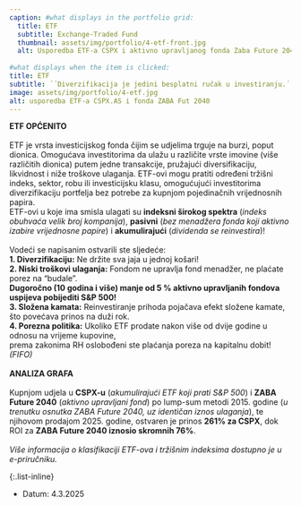 ```yaml
---
caption: #what displays in the portfolio grid:
  title: ETF
  subtitle: Exchange-Traded Fund
  thumbnail: assets/img/portfolio/4-etf-front.jpg
  alt: Usporedba ETF-a CSPX i aktivno upravljanog fonda Zaba Future 2040.
  
#what displays when the item is clicked:
title: ETF
subtitle: ´´Diverzifikacija je jedini besplatni ručak u investiranju.´´<br>— Harry Markowitz
image: assets/img/portfolio/4-etf.jpg
alt: usporedba ETF-a CSPX.AS i fonda ZABA Fut 2040
---
```


**ETF OPĆENITO**<br><br>
ETF je vrsta investicijskog fonda čijim se udjelima trguje na burzi, poput dionica.
Omogućava investitorima da ulažu u različite vrste imovine (više različitih dionica) putem jedne transakcije, pružajući diversifikaciju, likvidnost i niže troškove ulaganja.
ETF-ovi mogu pratiti određeni tržišni indeks, sektor, robu ili investicijsku klasu, omogućujući investitorima diverzifikaciju portfelja bez potrebe za kupnjom pojedinačnih vrijednosnih papira.
<br>ETF-ovi u koje ima smisla ulagati su **indeksni širokog spektra** (*indeks obuhvaća velik broj kompanija*), **pasivni** (*bez menadžera fonda koji aktivno izabire vrijednosne papire*) i **akumulirajući** (*dividenda se reinvestira*)!
<br><br>Vodeći se napisanim ostvarili ste sljedeće:
<br>**1. Diverzifikaciju:** Ne držite sva jaja u jednoj košari!
<br>**2. Niski troškovi ulaganja:** Fondom ne upravlja fond menadžer, ne plaćate porez na “budale”. 
  <br>**Dugoročno (10 godina i više) manje od 5 % aktivno upravljanih fondova uspijeva pobijediti S&P 500!**
<br>**3. Složena kamata:** Reinvestiranje prihoda pojačava efekt složene kamate, što povećava prinos na duži rok.
<br>**4. Porezna politika:** Ukoliko ETF prodate nakon više od dvije godine u odnosu na vrijeme kupovine,  
  prema zakonima RH oslobođeni ste plaćanja poreza na kapitalnu dobit! *(FIFO)* 
<br><br>
**ANALIZA GRAFA**<br><br>
Kupnjom udjela u **CSPX-u** (*akumulirajući ETF koji prati S&P 500*) i **ZABA Future 2040** (*aktivno upravljani fond*) po lump-sum metodi 2015. godine (*u trenutku osnutka ZABA Future 2040, uz identičan iznos ulaganja*), te njihovom prodajom 2025. godine, ostvaren je prinos **261% za CSPX**, dok ROI za **ZABA Future 2040 iznosio skromnih 76%**.
<br><br>
*Više informacija o klasifikaciji ETF-ova i tržišnim indeksima dostupno je u e-priručniku.*

{:.list-inline} 
- Datum: 4.3.2025
